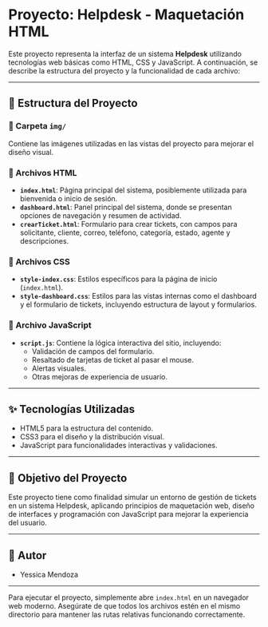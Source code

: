 # Proyecto: Helpdesk - Maquetación HTML

Este proyecto representa la interfaz de un sistema **Helpdesk** utilizando tecnologías web básicas como HTML, CSS y JavaScript. A continuación, se describe la estructura del proyecto y la funcionalidad de cada archivo:

---

## 📁 Estructura del Proyecto

### 📂 Carpeta `img/`
Contiene las imágenes utilizadas en las vistas del proyecto para mejorar el diseño visual.

### 📄 Archivos HTML
- **`index.html`**: Página principal del sistema, posiblemente utilizada para bienvenida o inicio de sesión.
- **`dashboard.html`**: Panel principal del sistema, donde se presentan opciones de navegación y resumen de actividad.
- **`crearTicket.html`**: Formulario para crear tickets, con campos para solicitante, cliente, correo, teléfono, categoría, estado, agente y descripciones.

### 🎨 Archivos CSS
- **`style-index.css`**: Estilos específicos para la página de inicio (`index.html`).
- **`style-dashboard.css`**: Estilos para las vistas internas como el dashboard y el formulario de tickets, incluyendo estructura de layout y formularios.

### 📜 Archivo JavaScript
- **`script.js`**: Contiene la lógica interactiva del sitio, incluyendo:
  - Validación de campos del formulario.
  - Resaltado de tarjetas de ticket al pasar el mouse.
  - Alertas visuales.
  - Otras mejoras de experiencia de usuario.

---

## ✨ Tecnologías Utilizadas
- HTML5 para la estructura del contenido.
- CSS3 para el diseño y la distribución visual.
- JavaScript para funcionalidades interactivas y validaciones.

---

## 🔧 Objetivo del Proyecto
Este proyecto tiene como finalidad simular un entorno de gestión de tickets en un sistema Helpdesk, aplicando principios de maquetación web, diseño de interfaces y programación con JavaScript para mejorar la experiencia del usuario.

---

## 📆 Autor
- Yessica Mendoza

---

Para ejecutar el proyecto, simplemente abre `index.html` en un navegador web moderno. Asegúrate de que todos los archivos estén en el mismo directorio para mantener las rutas relativas funcionando correctamente.

